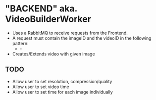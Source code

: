 # "BACKEND" aka. VideoBuilderWorker
- Uses a RabbitMQ to receive requests from the Frontend.
- A request must contain the imageID and the videoID in the following pattern:
    - <imageID>-<videoID>
- Creates/Extends video with given image

## TODO
- Allow user to set resolution, compression/quality
- Allow user to set video time
- Allow user to set time for each image individually